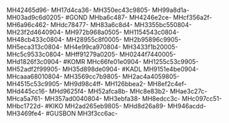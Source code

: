MH42465d96-
MH17d4ca36-
MH350ec43c9805-
MH99a8d1a-
MH03ad9c6d0205-
#GOND
MHba6c487-
MH4246e2ce-
MHcf356a2f-
MH6a96c462-
MHdc78477-
MH83a6c8d4-
MH3355bc550804-
MH23f2d4640904-
MH972b968a0505-
MH1154543c0804-
MH48cb433c0804-
MH28955c8f0005-
MH2b95896c9905-
MH5eca313c0804-
MH4e99ca970804-
MH3433f1b20005-
MHc5c9533c0804-
MHff91279a0205-
MH0244f7440005-
MHd1826f3c0904-
#KOMR
MHc66fe01e0904-
MH1255c53c9905-
MH52adf2f99905-
MH35d898de0904-
#KADL
MH9151e4be0904-
MHcaaa68010804-
MH3569cc7b9805-
MH2ac4a4059805-
MH4515c53c9905-
MH9d98c4ff-
MH126bbea2-
MH8ef2c4ef-
MHd445cc16-
MHd9625f4-
MH52afca8b-
MHc8e83b2-
MHae3c27c-
MHca5a761-
MH357ad0040804-
MH3ebfa38-
MH8edcc3c-
MHc097cc51-
MHbc1722d-
#KIKO
MH2ad265eb9805-
MHd8d26a89-
MH946acdd-
MH3469fe4-
#GUSBON
MH3f3cc6ac-